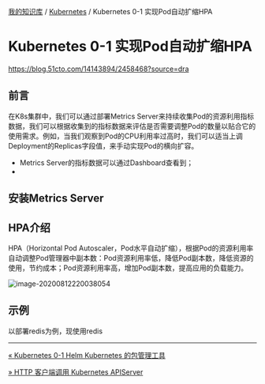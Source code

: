 [我的知识库](../README.md) / [Kubernetes](zz_generated_mdi.md) / Kubernetes 0-1 实现Pod自动扩缩HPA

# Kubernetes 0-1 实现Pod自动扩缩HPA

<https://blog.51cto.com/14143894/2458468?source=dra>

## 前言

在K8s集群中，我们可以通过部署Metrics Server来持续收集Pod的资源利用指标数据，我们可以根据收集到的指标数据来评估是否需要调整Pod的数量以贴合它的使用需求。例如，当我们观察到Pod的CPU利用率过高时，我们可以适当上调Deployment的Replicas字段值，来手动实现Pod的横向扩容。

- Metrics Server的指标数据可以通过Dashboard查看到；
-

## 安装Metrics Server

## HPA介绍

HPA（Horizontal Pod Autoscaler，Pod水平自动扩缩），根据Pod的资源利用率自动调整Pod管理器中副本数：Pod资源利用率低，降低Pod副本数，降低资源的使用，节约成本；Pod资源利用率高，增加Pod副本数，提高应用的负载能力。

![image-20200812220038054](https://fs.poneding.com/images/image-20200812220038054.png)

## 示例

以部署redis为例，现使用redis

---
[« Kubernetes 0-1 Helm Kubernetes 的包管理工具](helm-k8s-package-management-tool.md)

[» HTTP 客户端调用 Kubernetes APIServer](http-call-k8s-apiserver.md)
